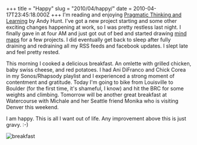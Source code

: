 +++
title = "Happy"
slug = "2010/04/happy/"
date = 2010-04-17T23:45:18.000Z
+++
I'm reading and enjoying [Pragmatic Thinking and Learning](http://www.pragprog.com/titles/ahptl/pragmatic-thinking-and-learning) by Andy Hunt. I've got a new project starting and some other exciting changes happening at work, so I was pretty restless last night. I finally gave in at four AM and just got out of bed and started drawing [mind maps](http://en.wikipedia.org/wiki/Mind_map) for a few projects. I did eventually get back to sleep after fully draining and redraining all my RSS feeds and facebook updates. I slept late and feel pretty rested.

This morning I cooked a delicious breakfast. An omlette with grilled chicken, baby swiss cheese, and red potatoes. I had Ani DiFranco and Chick Corea in my Sonos/Rhapsody playlist and I experienced a strong moment of contentment and gratitude. Today I'm going to bike from Louisville to Boulder (for the first time, it's shameful, I know) and hit the BRC for some weights and climbing. Tomorrow will be another great breakfast at Watercourse with Michale and her Seattle friend Monika who is visiting Denver this weekend.

I am happy. This is all I want out of life. Any improvement above this is just gravy. :-)

![breakfast](/persblog/images/402_breakfast-2010-04-17.jpg)